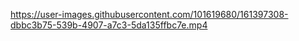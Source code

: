 

https://user-images.githubusercontent.com/101619680/161397308-dbbc3b75-539b-4907-a7c3-5da135ffbc7e.mp4

